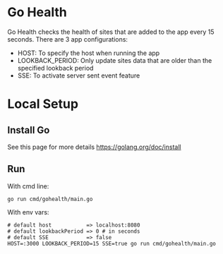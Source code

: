 # Go Health

Go Health checks the health of sites that are added to the app every 15 seconds. There are 3 app configurations:
- HOST: To specify the host when running the app
- LOOKBACK_PERIOD: Only update sites data that are older than the specified lookback period
- SSE: To activate server sent event feature

# Local Setup

## Install Go

See this page for more details https://golang.org/doc/install

## Run

With cmd line:

```
go run cmd/gohealth/main.go
```

With env vars:

```
# default host           => localhost:8080
# default lookbackPeriod => 0 # in seconds
# default SSE            => false
HOST=:3000 LOOKBACK_PERIOD=15 SSE=true go run cmd/gohealth/main.go
```
